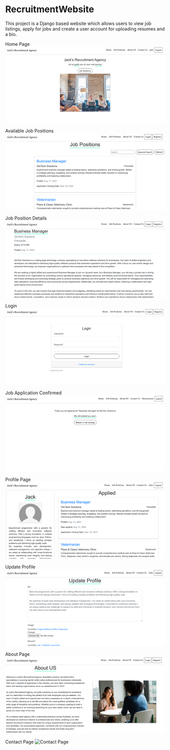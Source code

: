 # RecruitmentWebsite
This project is a Django based website which allows users to view job listings, apply for jobs and create a user account for uploading resumes and a bio.

Home Page
![Home Page](Screenshots/recruitment_landing_page.png)

Available Job Positions
![Job Listings Page](Screenshots/recruitment_job_positions_page.png)

Job Position Details
![Job Position Details Page](Screenshots/recruitment_job_position_details_page.png)

Login
![Login Page](Screenshots/recruitment_login_page.png)

Job Application Confirmed
![Job Application Confirmed](Screenshots/recruitment_job_confirmation_page.png)

Profile Page
![Profile Page](Screenshots/recruitment_profile_page.png)

Update Profile
![Update Profile Page](Screenshots/recruitment_update_profile_page.png)

About Page
![About Page](Screenshots/recruitment_about_us_page.png)

Contact Page
![Contact Page](Screenshots/recruitment_contact_us_page)

